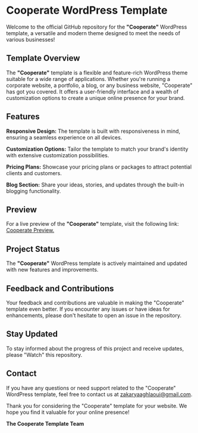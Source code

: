 # Cooperate WordPress Template


Welcome to the official GitHub repository for the **"Cooperate"** WordPress template, a versatile and modern theme designed to meet the needs of various businesses!

## Template Overview

The **"Cooperate"** template is a flexible and feature-rich WordPress theme suitable for a wide range of applications. Whether you're running a corporate website, a portfolio, a blog, or any business website, "Cooperate" has got you covered. It offers a user-friendly interface and a wealth of customization options to create a unique online presence for your brand.

## Features

**Responsive Design:** The template is built with responsiveness in mind, ensuring a seamless experience on all devices.

**Customization Options:** Tailor the template to match your brand's identity with extensive customization possibilities.

**Pricing Plans:** Showcase your pricing plans or packages to attract potential clients and customers.

**Blog Section:** Share your ideas, stories, and updates through the built-in blogging functionality.

## Preview

For a live preview of the **"Cooperate"** template, visit the following link: [Cooperate Preview.](http://cooperate.great-site.net/)

## Project Status

The **"Cooperate"** WordPress template is actively maintained and updated with new features and improvements.

## Feedback and Contributions

Your feedback and contributions are valuable in making the "Cooperate" template even better. If you encounter any issues or have ideas for enhancements, please don't hesitate to open an issue in the repository.

## Stay Updated

To stay informed about the progress of this project and receive updates, please "Watch" this repository.

## Contact

If you have any questions or need support related to the "Cooperate" WordPress template, feel free to contact us at zakaryaaghlaoui@gmail.com.

Thank you for considering the "Cooperate" template for your website. We hope you find it valuable for your online presence!

**The Cooperate Template Team**
